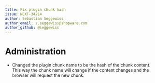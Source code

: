```yaml
---
title: Fix plugin chunk hash
issue: NEXT-34214
author: Sebastian Seggewiss
author_email: s.seggewiss@shopware.com
author_github: @seggewiss
---
```

# Administration
* Changed the plugin chunk name to be the hash of the chunk content. This way the chunk name will change if the content changes and the browser will request the new chunk.
